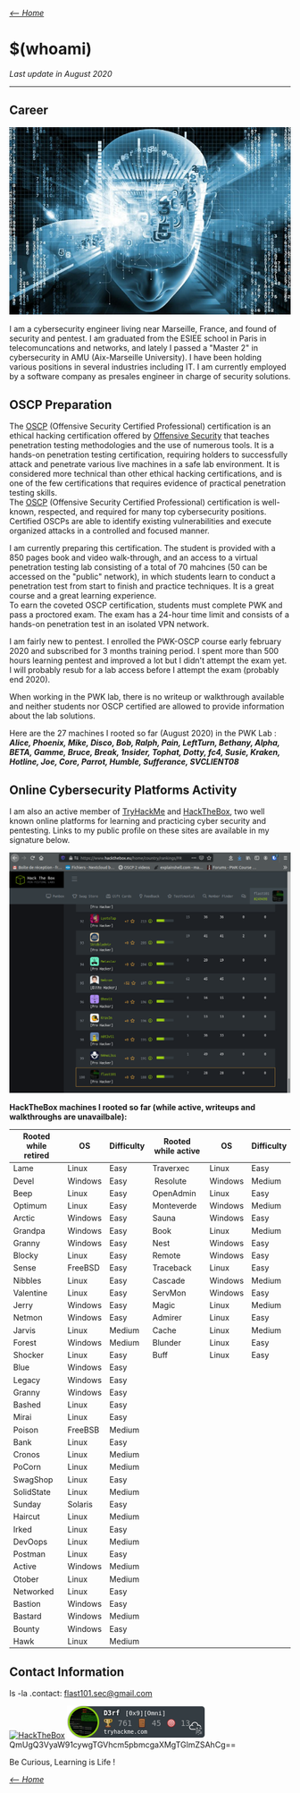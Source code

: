 _[<-- Home](https://flast101.github.io)_

# $(whoami)
_Last update in August 2020_
* * * 

## Career

![profil_site.png](images/profil_site.png "profil_site.png")

I am a cybersecurity engineer living near Marseille, France, and found of security and pentest. I am graduated from the ESIEE school in Paris in telecomuncations and networks, and lately I passed a "Master 2" in cybersecurity in AMU (Aix-Marseille University). I have been holding various positions in several industries including IT. I am currently employed by a software company as presales engineer in charge of security solutions. 

## OSCP Preparation


The [OSCP](https://www.offensive-security.com/pwk-oscp/) (Offensive Security Certified Professional) certification is an ethical hacking certification offered by [Offensive Security](https://www.offensive-security.com) that teaches penetration testing methodologies and the use of numerous tools. It is a hands-on penetration testing certification, requiring holders to successfully attack and penetrate various live machines in a safe lab environment. It is considered more technical than other ethical hacking certifications, and is one of the few certifications that requires evidence of practical penetration testing skills.   
The [OSCP](https://www.offensive-security.com/pwk-oscp/) (Offensive Security Certified Professional) certification is well-known, respected, and required for many top cybersecurity positions. Certified OSCPs are able to identify existing vulnerabilities and execute organized attacks in a controlled and focused manner.

I am  currently preparing this certification. The student is provided with a 850 pages book and video walk-through, and an access to a virtual penetration testing lab consisting of a total of 70 mahcines (50 can be accessed on the "public" network), in which students learn to conduct a penetration test from start to finish and practice techniques. It is a great course and a great learning experience.    
To earn the coveted OSCP certification, students must complete PWK and pass a proctored exam. The exam has a 24-hour time limit and consists of a hands-on penetration test in an isolated VPN network.

I am fairly new to pentest. I enrolled the PWK-OSCP course early february 2020 and subscribed for 3 months training period. I spent more than 500 hours learning pentest and improved a lot but I didn't attempt the exam yet. I will probably resub for a lab access before I attempt the exam (probably end 2020).

When working in the PWK lab, there is no writeup or walkthrough available and neither students nor OSCP certified are allowed to provide information about the lab solutions.    

Here are the 27 machines I rooted so far (August 2020) in the PWK Lab :    
_**Alice, Phoenix, Mike, Disco, Bob, Ralph, Pain, LeftTurn, Bethany, Alpha, BETA, Gamme, Bruce, Break, 1nsider, Tophat, Dotty, fc4, Susie, Kraken, Hotline, Joe, Core, Parrot, Humble, Sufferance, SVCLIENT08**_

## Online Cybersecurity Platforms Activity

I am also an active member of [TryHackMe](https://tryhackme.com) and [HackTheBox](https://www.hackthebox.eu), two well known online platforms for learning and practicing cyber security and pentesting. Links to my public profile on these sites are available in my signature below.

![french_ranking.png](images/french_ranking.png "french_ranking.png")

**HackTheBox machines I rooted so far (while active, writeups and walkthroughs are unavailbale):**    

| Rooted while retired | OS | Difficulty         | Rooted while active | OS | Difficulty|
|-------------|-------------|-------------|-------------|-------------|-------------| 
|Lame| Linux |Easy| Traverxec      |  Linux |Easy |
|Devel| Windows |Easy| Resolute|  Windows  |Medium |
|Beep| Linux |Easy| OpenAdmin |  Linux |Easy |
|Optimum| Linux |Easy|Monteverde| Windows |Medium|
|Arctic| Windows |Easy|Sauna| Windows |Easy|
|Grandpa| Windows |Easy|Book| Linux |Medium|
|Granny| Windows |Easy|Nest| Windows |Easy|
|Blocky| Linux |Easy|Remote| Windows |Easy|
|Sense| FreeBSD |Easy|Traceback| Linux |Easy|
|Nibbles| Linux |Easy|Cascade| Windows |Medium|
|Valentine| Linux |Easy|ServMon | Windows |Easy|
|Jerry| Windows |Easy|Magic| Linux |Medium|
|Netmon| Windows |Easy|Admirer| Linux |Easy|
|Jarvis| Linux |Medium |Cache| Linux |Medium|
|Forest| Windows |Medium|Blunder | Linux |Easy|
|Shocker| Linux |Easy| Buff | Linux | Easy |
|Blue| Windows |Easy|
|Legacy| Windows |Easy|
|Granny| Windows |Easy|
|Bashed| Linux | Easy |
| Mirai | Linux | Easy |
| Poison| FreeBSB | Medium |
| Bank | Linux | Easy |
| Cronos | Linux | Medium |
| PoCorn| Linux | Medium |
| SwagShop| Linux | Easy |
| SolidState| Linux | Medium |
| Sunday| Solaris| Easy |
| Haircut| Linux| Medium|
| Irked| Linux | Easy|
| DevOops| Linux| Medium |
| Postman| Linux| Easy|
| Active| Windows | Medium|
| Otober| Linux| Medium|
| Networked| Linux| Easy|
| Bastion| Windows | Easy |
| Bastard| Windows| Medium|
| Bounty| Windows | Easy |
| Hawk | Linux | Medium |



## Contact Information
ls -la .contact: [flast101.sec@gmail.com](flast101.sec@gmail.com)


[<img src="http://www.hackthebox.eu/badge/image/249498" alt="HackTheBox">](https://www.hackthebox.eu/profile/249498)
[![thm_badge](sig_thm_omni.png "thm_badge")](https://tryhackme.com/p/D3rf)   
QmUgQ3VyaW91cywgTGVhcm5pbmcgaXMgTGlmZSAhCg==


Be Curious, Learning is Life !

_[<-- Home](https://flast101.github.io)_

<!-- Global site tag (gtag.js) - Google Analytics -->
<script async src="https://www.googletagmanager.com/gtag/js?id=UA-173692234-1"></script>
<script>
  window.dataLayer = window.dataLayer || [];
  function gtag(){dataLayer.push(arguments);}
  gtag('js', new Date());

  gtag('config', 'UA-173692234-1');
</script>

